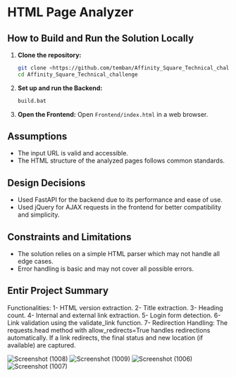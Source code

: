 # HTML Page Analyzer

## How to Build and Run the Solution Locally

1. **Clone the repository:**
    ```sh
    git clone <https://github.com/temban/Affinity_Square_Technical_challenge>
    cd Affinity_Square_Technical_challenge
    ```

2. **Set up and run the Backend:**
    ```bat
    build.bat
    ```

3. **Open the Frontend:**
    Open `Frontend/index.html` in a web browser.

## Assumptions

- The input URL is valid and accessible.
- The HTML structure of the analyzed pages follows common standards.

## Design Decisions

- Used FastAPI for the backend due to its performance and ease of use.
- Used jQuery for AJAX requests in the frontend for better compatibility and simplicity.

## Constraints and Limitations

- The solution relies on a simple HTML parser which may not handle all edge cases.
- Error handling is basic and may not cover all possible errors.


## Entir Project Summary
Functionalities:
1- HTML version extraction.
2- Title extraction.
3- Heading count.
4- Internal and external link extraction.
5- Login form detection.
6- Link validation using the validate_link function.
7- Redirection Handling:
The requests.head method with allow_redirects=True handles redirections automatically. If a link redirects, the final status and new location (if available) are captured.

![Screenshot (1008)](https://github.com/temban/Affinity_Square_Technical_challenge/assets/76685729/61540d26-16ec-4f06-af81-22ca95b56cb0)
![Screenshot (1009)](https://github.com/temban/Affinity_Square_Technical_challenge/assets/76685729/01595797-b8d8-4f7c-93d1-cd50729cd896)
![Screenshot (1006)](https://github.com/temban/Affinity_Square_Technical_challenge/assets/76685729/bb421ae3-6f0b-4346-8e28-7bcd472020ab)
![Screenshot (1007)](https://github.com/temban/Affinity_Square_Technical_challenge/assets/76685729/80dd2f8d-26b3-4628-ba12-f67eaddc093f)


